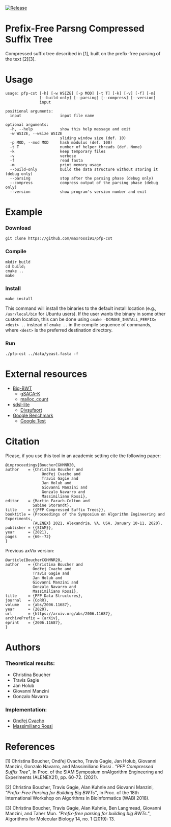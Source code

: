 [![Release](https://img.shields.io/github/release/maxrossi91/moni.svg)](https://github.com/maxrossi91/pfp-cst/releases)

# Prefix-Free Parsng Compressed Suffix Tree
Compressed suffix tree described in [1], built on the prefix-free parsing of the text [2][3].

# Usage

```
usage: pfp-cst [-h] [-w WSIZE] [-p MOD] [-t T] [-k] [-v] [-f] [-m]
               [--build-only] [--parsing] [--compress] [--version]
               input

positional arguments:
  input                 input file name

optional arguments:
  -h, --help            show this help message and exit
  -w WSIZE, --wsize WSIZE
                        sliding window size (def. 10)
  -p MOD, --mod MOD     hash modulus (def. 100)
  -t T                  number of helper threads (def. None)
  -k                    keep temporary files
  -v                    verbose
  -f                    read fasta
  -m                    print memory usage
  --build-only          build the data structure without storing it (debug only)
  --parsing             stop after the parsing phase (debug only)
  --compress            compress output of the parsing phase (debug only)
  --version             show program's version number and exit
```

# Example
### Download

```console
git clone https://github.com/maxrossi91/pfp-cst
```

### Compile

```console
mkdir build
cd build; 
cmake ..
make
```

### Install

```console
make install
```

This command will install the binaries to the default install location (e.g., `/usr/local/bin` for Ubuntu users). If the user wants the binary in some other custom location, this can be done using `cmake -DCMAKE_INSTALL_PERFIX=<dest> ..` instead of `cmake ..` in the compile sequence of commands, where `<dest>` is the preferred destination directory.

### Run

```console
./pfp-cst ../data/yeast.fasta -f
```

# External resources

* [Big-BWT](https://github.com/alshai/Big-BWT.git)
    * [gSACA-K](https://github.com/felipelouza/gsa-is.git)
    * [malloc_count](https://github.com/bingmann/malloc_count)
* [sdsl-lite](https://github.com/simongog/sdsl-lite)
    * [Divsufsort](https://github.com/simongog/libdivsufsort.git)
* [Google Benchmark](https://github.com/google/benchmark.git)
    * [Google Test](https://github.com/google/googletest)

# Citation 

Please, if you use this tool in an academic setting cite the following paper:

    @inproceedings{BoucherCGHMNR20,
    author    = {Christina Boucher and
                    Ondřej Cvacho and
                    Travis Gagie and
                    Jan Holub and
                    Giovanni Manzini and
                    Gonzalo Navarro and
                    Massimiliano Rossi},
    editor    = {Martin Farach-Colton and
                Sabine Storandt},
    title     = {{PFP Compressed Suffix Trees}},
    booktitle = {Proceedings of the Symposium on Algorithm Engineering and Experiments,
                {ALENEX} 2021, Alexandria, VA, USA, January 10-11, 2020},
    publisher = {{SIAM}},
    year      = {2021},
    pages     = {60--72}
    }


Previous axVix version:

    @article{BoucherCGHMNR20,
    author    = {Christina Boucher and
                Ondřej Cvacho and
                Travis Gagie and
                Jan Holub and
                Giovanni Manzini and
                Gonzalo Navarro and
                Massimiliano Rossi},
    title     = {PFP Data Structures},
    journal   = {CoRR},
    volume    = {abs/2006.11687},
    year      = {2020},
    url       = {https://arxiv.org/abs/2006.11687},
    archivePrefix = {arXiv},
    eprint    = {2006.11687},
    }


# Authors

### Theoretical results:

* Christina Boucher
* Travis Gagie
* Jan Holub
* Giovanni Manzini
* Gonzalo Navarro

### Implementation:

* [Ondřej Cvacho](https://github.com/vallpaper)
* [Massimiliano Rossi](https://github.com/maxrossi91)

# References

[1] Christina Boucher, Ondřej Cvacho, Travis Gagie, Jan Holub, Giovanni Manzini, Gonzalo Navarro, and Massimiliano Rossi . *"PFP Compressed Suffix Tree"*, In Proc. of the SIAM Symposium onAlgorithm Engineering and Experiments (ALENEX21), pp. 60-72. (2021).

[2] Christina Boucher, Travis Gagie, Alan Kuhnle and Giovanni Manzini, *"Prefix-Free Parsing for Building Big BWTs"*, In Proc. of the 18th International Workshop on Algorithms in Bioinformatics (WABI 2018).

[3] Christina Boucher, Travis Gagie, Alan Kuhnle, Ben Langmead, Giovanni Manzini, and Taher Mun. *"Prefix-free parsing for building big BWTs."*, Algorithms for Molecular Biology 14, no. 1 (2019): 13.